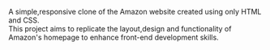 A simple,responsive clone of the Amazon website created using only HTML and CSS.<br>
This project aims to replicate the layout,design and functionality of Amazon's homepage to enhance front-end development skills.
